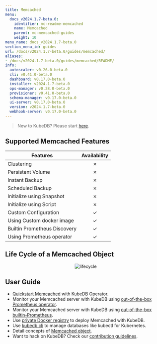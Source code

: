 ```yaml
---
title: Memcached
menu:
  docs_v2024.1.7-beta.0:
    identifier: mc-readme-memcached
    name: Memcached
    parent: mc-memcached-guides
    weight: 10
menu_name: docs_v2024.1.7-beta.0
section_menu_id: guides
url: /docs/v2024.1.7-beta.0/guides/memcached/
aliases:
- /docs/v2024.1.7-beta.0/guides/memcached/README/
info:
  autoscaler: v0.26.0-beta.0
  cli: v0.41.0-beta.0
  dashboard: v0.17.0-beta.0
  installer: v2024.1.7-beta.0
  ops-manager: v0.28.0-beta.0
  provisioner: v0.41.0-beta.0
  schema-manager: v0.17.0-beta.0
  ui-server: v0.17.0-beta.0
  version: v2024.1.7-beta.0
  webhook-server: v0.17.0-beta.0
---
```


> New to KubeDB? Please start [here](/docs/v2024.1.7-beta.0/README).

## Supported Memcached Features

| Features                     | Availability |
| ---------------------------- | :----------: |
| Clustering                   |   &#10007;   |
| Persistent Volume            |   &#10007;   |
| Instant Backup               |   &#10007;   |
| Scheduled Backup             |   &#10007;   |
| Initialize using Snapshot    |   &#10007;   |
| Initialize using Script      |   &#10007;   |
| Custom Configuration         |   &#10003;   |
| Using Custom docker image    |   &#10003;   |
| Builtin Prometheus Discovery |   &#10003;   |
| Using Prometheus operator    |   &#10003;   |

## Life Cycle of a Memcached Object

<p align="center">
  <img alt="lifecycle"  src="/docs/v2024.1.7-beta.0/images/memcached/memcached-lifecycle.png">
</p>

## User Guide

- [Quickstart Memcached](/docs/v2024.1.7-beta.0/guides/memcached/quickstart/quickstart) with KubeDB Operator.
- Monitor your Memcached server with KubeDB using [out-of-the-box Prometheus operator](/docs/v2024.1.7-beta.0/guides/memcached/monitoring/using-prometheus-operator).
- Monitor your Memcached server with KubeDB using [out-of-the-box builtin-Prometheus](/docs/v2024.1.7-beta.0/guides/memcached/monitoring/using-builtin-prometheus).
- Use [private Docker registry](/docs/v2024.1.7-beta.0/guides/memcached/private-registry/using-private-registry) to deploy Memcached with KubeDB.
- Use [kubedb cli](/docs/v2024.1.7-beta.0/guides/memcached/cli/cli) to manage databases like kubectl for Kubernetes.
- Detail concepts of [Memcached object](/docs/v2024.1.7-beta.0/guides/memcached/concepts/memcached).
- Want to hack on KubeDB? Check our [contribution guidelines](/docs/v2024.1.7-beta.0/CONTRIBUTING).
